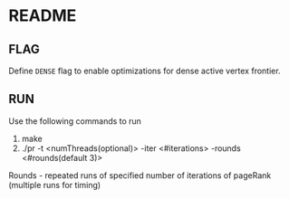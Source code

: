 # README #

## FLAG 
Define `DENSE` flag to enable optimizations for dense active vertex frontier.


## RUN

Use the following commands to run

1. make 
2. ./pr <filename> -t <numThreads(optional)> -iter <#iterations> -rounds <#rounds(default 3)>

Rounds - repeated runs of specified number of iterations of pageRank (multiple runs for timing)
 
